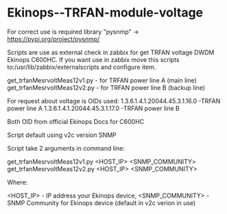 # Ekinops--TRFAN-module-voltage

For correct use is required library "pysnmp" -> https://pypi.org/project/pysnmp/

Scripts are use as external check in zabbix for get TRFAN voltage DWDM Ekinops C600HC. If you want use in zabbix move this scripts to:/usr/lib/zabbix/externalscripts and configure item.

get_trfanMesrvoltMeas12v1.py - for TRFAN power line A (main line)
get_trfanMesrvoltMeas12v2.py - for TRFAN power line B (backup line)

For request about voltage is OIDs used:
1.3.6.1.4.1.20044.45.3.1.16.0 -TRFAN power line A
1.3.6.1.4.1.20044.45.3.1.17.0 -TRFAN power line B

Both OID from official Ekinops Docs for C600HC

Script default using v2c version SNMP

Script take 2 arguments in command line:

get_trfanMesrvoltMeas12v1.py <HOST_IP> <SNMP_COMMUNITY> 
get_trfanMesrvoltMeas12v2.py <HOST_IP> <SNMP_COMMUNITY> 

Where:

<HOST_IP> - IP address your Ekinops device,
<SNMP_COMMUNITY> - SNMP Community for Ekinops device (default in v2c verion in use)
